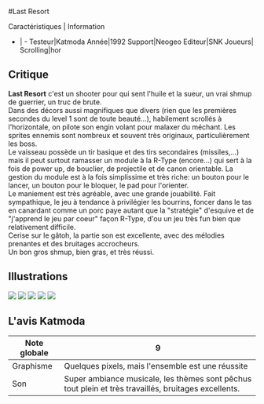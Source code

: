 #Last Resort

Caractéristiques | Information
- | -
Testeur|Katmoda
Année|1992
Support|Neogeo
Editeur|SNK
Joueurs|
Scrolling|hor

## Critique
<b>Last Resort</b> c'est un shooter pour qui sent l'huile et la sueur, un vrai shmup de guerrier, un truc de brute.<br/>Dans des décors aussi magnifiques que divers (rien que les premières secondes du level 1 sont de toute beauté...), habilement scrollés à l'horizontale, on pilote son engin volant pour malaxer du méchant. Les sprites ennemis sont nombreux et souvent très originaux, particulièrement les boss.<br/>Le vaisseau possède un tir basique et des tirs secondaires (missiles,...) mais il peut surtout ramasser un module à la R-Type (encore...) qui sert à la fois de power up, de bouclier, de projectile et de canon orientable. La gestion du module est à la fois simplissime et très riche: un bouton pour le lancer, un bouton pour le bloquer, le pad pour l'orienter.<br/>Le maniement est très agréable, avec une grande jouabilité. Fait sympathique, le jeu à tendance à privilégier les bourrins, foncer dans le tas en canardant comme un porc paye autant que la "stratégie" d'esquive et de "j'apprend le jeu par coeur" façon R-Type, d'ou un jeu très fun bien que relativement difficile.<br/>Cerise sur le gâtoh, la partie son est excellente, avec des mélodies prenantes et des bruitages accrocheurs.<br/>Un bon gros shmup, bien gras, et très réussi.

## Illustrations
![](http://www.shmup.com/images/thumbs/lresort.jpg)
![](http://www.shmup.com/images/thumbs/lresort-2.jpg)
![](http://www.shmup.com/images/thumbs/)
![](http://www.shmup.com/images/thumbs/)
![](http://www.shmup.com/images/thumbs/)

## L'avis Katmoda
Note globale|9
-|-
Graphisme|Quelques pixels, mais l'ensemble est une réussite
Son|Super ambiance musicale, les thèmes sont pêchus tout plein et très travaillés, bruitages excellents.
